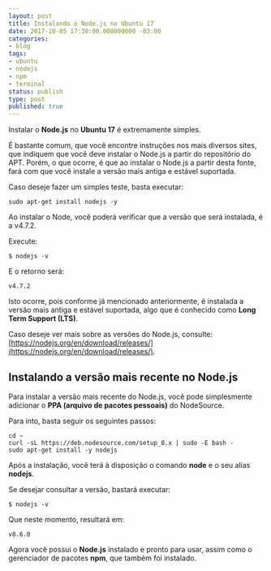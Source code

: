 ```yaml
---
layout: post
title: Instalando o Node.js no Ubuntu 17
date: 2017-10-05 17:30:00.000000000 -03:00
categories:
- blog
tags:
- ubuntu
- nodejs
- npm
- terminal
status: publish
type: post
published: true
---
```

Instalar o **Node.js** no **Ubuntu 17** é extremamente simples.

É bastante comum, que você encontre instruções nos mais diversos sites, que indiquem que você deve instalar o Node.js a partir do repositório do APT.
Porém, o que ocorre, é que ao instalar o Node.js a partir desta fonte, fará com que você instale a versão mais antiga e estável suportada.

Caso deseje fazer um simples teste, basta executar:

	sudo apt-get install nodejs -y

Ao instalar o Node, você poderá verificar que a versão que será instalada, é a v4.7.2.

Execute:

	$ nodejs -v

E o retorno será:

	v4.7.2

Isto ocorre, pois conforme já mencionado anteriormente, é instalada a versão mais antiga e estável suportada, algo que é conhecido como **Long Term Support (LTS)**.

Caso deseje ver mais sobre as versões do Node.js, consulte: [https://nodejs.org/en/download/releases/](https://nodejs.org/en/download/releases/).

## Instalando a versão mais recente no Node.js

Para instalar a versão mais recente do Node.js, você pode simplesmente adicionar o **PPA (arquivo de pacotes pessoais)** do NodeSource.

Para into, basta seguir os seguintes passos:

	cd ~
	curl -sL https://deb.nodesource.com/setup_8.x | sudo -E bash -
	sudo apt-get install -y nodejs

Após a instalação, você terá à disposição o comando **node** e o seu alias **nodejs**.

Se desejar consultar a versão, bastará executar:

	$ nodejs -v

Que neste momento, resultará em:

	v8.6.0

Agora você possui o **Node.js** instalado e pronto para usar, assim como o gerenciador de pacotes **npm**, que também foi instalado.

